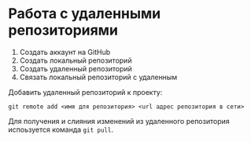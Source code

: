 # Работа с удаленными репозиториями

1. Создать аккаунт на GitHub
2. Создать локальный репозиторий
3. Создать удаленный репозиторий
4. Связать локальный репозиторий с удаленным 

Добавить удаленный репозиторий к проекту:
```
git remote add <имя для репозитория> <url адрес репозитория в сети>
```
Для получения и слияния изменений из удаленного репозитория испоьзуется команда `git pull`.
